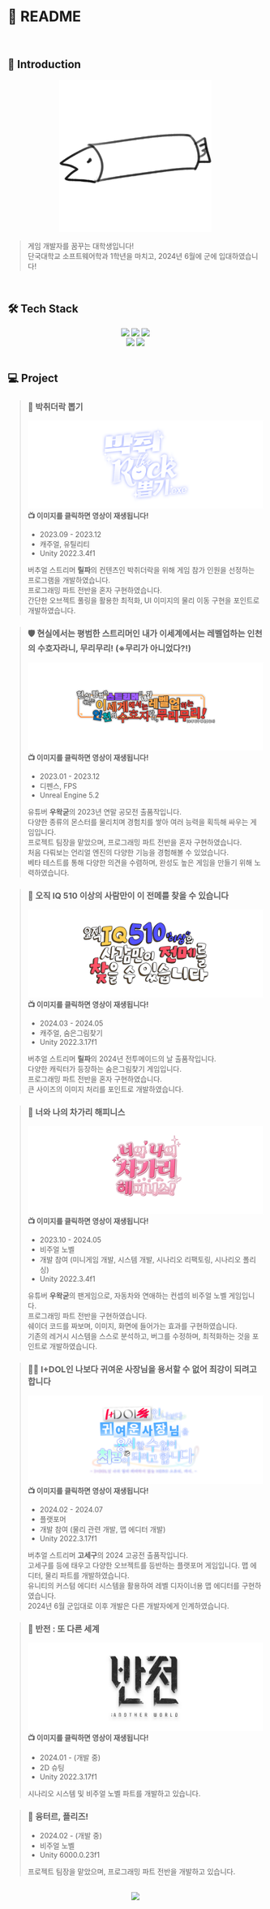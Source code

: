# 📝 README

<br/>

## 🪪 Introduction

<p align="center">
  <img src="tunakimbap.png" width="300" alt="참참참치김밥 프로필"/>
</p>

> 게임 개발자를 꿈꾸는 대학생입니다!   
> 단국대학교 소프트웨어학과 1학년을 마치고, 2024년 6월에 군에 입대하였습니다!

<br/>

## 🛠️ Tech Stack
<div align = center>
  <img src="https://img.shields.io/badge/C-A8B9CC?style=for-the-badge&logo=c&logoColor=white">
  <img src="https://img.shields.io/badge/C%23-512BD4?style=for-the-badge&logo=c%23&logoColor=white">
  <img src="https://img.shields.io/badge/C%2B%2B-00599C?style=for-the-badge&logo=cplusplus&logoColor=white">
  <br>
  <img src="https://img.shields.io/badge/Unity-FFFFFF?style=for-the-badge&logo=Unity&logoColor=black">
  <img src="https://img.shields.io/badge/Unreal%20Engine-0E1128?style=for-the-badge&logo=unrealengine&logoColor=white">
</div>

<br/>

## 💻 Project
> ### 🎲 박취더락 뽑기
> [![pick](battherockpick_logo.png)](https://youtu.be/etGmx355mdk)
> **📺 이미지를 클릭하면 영상이 재생됩니다!**   
> - 2023.09 - 2023.12
> - 캐주얼, 유틸리티
> - Unity 2022.3.4f1
>    
> 버추얼 스트리머 **릴파**의 컨텐츠인 박취더락을 위해 게임 참가 인원을 선정하는 프로그램을 개발하였습니다.   
> 프로그래밍 파트 전반을 혼자 구현하였습니다.   
> 간단한 오브젝트 풀링을 활용한 최적화, UI 이미지의 물리 이동 구현을 포인트로 개발하였습니다.   
   
> ### 🛡️ 현실에서는 평범한 스트리머인 내가 이세계에서는 레벨업하는 인천의 수호자라니, 무리무리! (※무리가 아니었다?!)
> [![muri](murimuri_logo.png)](https://youtu.be/IGuyDqfc1vo)
> **📺 이미지를 클릭하면 영상이 재생됩니다!**   
> - 2023.01 - 2023.12
> - 디펜스, FPS
> - Unreal Engine 5.2
>    
> 유튜버 **우왁굳**의 2023년 연말 공모전 출품작입니다.   
> 다양한 종류의 몬스터를 물리치며 경험치를 쌓아 여러 능력을 획득해 싸우는 게임입니다.   
> 프로젝트 팀장을 맡았으며, 프로그래밍 파트 전반을 혼자 구현하였습니다.   
> 처음 다뤄보는 언리얼 엔진의 다양한 기능을 경험해볼 수 있었습니다.   
> 베타 테스트를 통해 다양한 의견을 수렴하며, 완성도 높은 게임을 만들기 위해 노력하였습니다.   
   
> ### 🧩 오직 IQ 510 이상의 사람만이 이 전메를 찾을 수 있습니다
> [![onlyiq510](onlyiq510_logo.png)](https://youtu.be/5X6NntRCq8E&t=11976s)
> **📺 이미지를 클릭하면 영상이 재생됩니다!**   
> - 2024.03 - 2024.05
> - 캐주얼, 숨은그림찾기
> - Unity 2022.3.17f1
>    
> 버추얼 스트리머 **릴파**의 2024년 전투메이드의 날 출품작입니다.   
> 다양한 캐릭터가 등장하는 숨은그림찾기 게임입니다.   
> 프로그래밍 파트 전반을 혼자 구현하였습니다.   
> 큰 사이즈의 이미지 처리를 포인트로 개발하였습니다.   
   
> ### 🚗 너와 나의 차가리 해피니스
> [![youmechagari](youmechagari_logo.png)](https://youtu.be/PZXerf-v5AU)
> **📺 이미지를 클릭하면 영상이 재생됩니다!**   
> - 2023.10 - 2024.05
> - 비주얼 노벨
> - 개발 참여 (미니게임 개발, 시스템 개발, 시나리오 리팩토링, 시나리오 폴리싱)
> -  Unity 2022.3.4f1
>    
> 유튜버 **우왁굳**의 팬게임으로, 자동차와 연애하는 컨셉의 비주얼 노벨 게임입니다.   
> 프로그래밍 파트 전반을 구현하였습니다.   
> 쉐이더 코드를 짜보며, 이미지, 화면에 들어가는 효과를 구현하였습니다.   
> 기존의 레거시 시스템을 스스로 분석하고, 버그를 수정하며, 최적화하는 것을 포인트로 개발하였습니다.   
   
> ### 🧗‍♂️ I+DOL인 나보다 귀여운 사장님을 용서할 수 없어 최강이 되려고 합니다
> [![ikawa](ikawa_logo.png)](https://cafe.naver.com/steamindiegame/17693427)
> **📺 이미지를 클릭하면 영상이 재생됩니다!**   
> - 2024.02 - 2024.07
> - 플랫포머
> - 개발 참여 (물리 관련 개발, 맵 에디터 개발)
> - Unity 2022.3.17f1
>    
> 버추얼 스트리머 **고세구**의 2024 고공전 출품작입니다.   
> 고세구를 등에 태우고 다양한 오브젝트를 등반하는 플랫포머 게임입니다.
> 맵 에디터, 물리 파트를 개발하였습니다.   
> 유니티의 커스텀 에디터 시스템을 활용하여 레벨 디자이너용 맵 에디터를 구현하였습니다.   
> 2024년 6월 군입대로 이후 개발은 다른 개발자에게 인계하였습니다.   
   
> ### 🔄 반전 : 또 다른 세계
> [![reverse](reverse_logo.png)](https://youtu.be/9hG8HD2FOZI)
> **📺 이미지를 클릭하면 영상이 재생됩니다!**   
> - 2024.01 - (개발 중)
> - 2D 슈팅
> - Unity 2022.3.17f1
>    
> 시나리오 시스템 및 비주얼 노벨 파트를 개발하고 있습니다.   
   
> ### 🔄 융터르, 플리즈!
> - 2024.02 - (개발 중)
> - 비주얼 노벨
> - Unity 6000.0.23f1
>    
> 프로젝트 팀장을 맡았으며, 프로그래밍 파트 전반을 개발하고 있습니다.
   
<br/>
<div align = center>
  <a href="https://solved.ac/kimbap0213/">
    <img src="http://mazassumnida.wtf/api/v2/generate_badge?boj=kimbap0213"/>
  </a>
</div>
